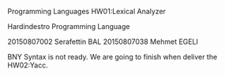 Programming  Languages HW01:Lexical Analyzer

Hardindestro Programming Language

20150807002 Serafettin BAL
20150807038 Mehmet EGELI


BNY Syntax is not ready. We are going to finish when deliver the HW02:Yacc.
